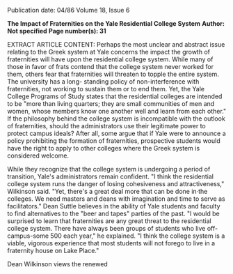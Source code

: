 Publication date: 04/86
Volume 18, Issue 6

**The Impact of Fraternities on the Yale Residential College System**
**Author: Not specified**
**Page number(s): 31**

EXTRACT ARTICLE CONTENT:
Perhaps the most unclear and 
abstract issue relating to the Greek 
system at Yale concerns the impact the 
growth of fraternities will have upon 
the residential college system. While 
many of those in favor of frats contend 
that the college system never worked 
for them, others fear that fraternities 
will threaten to topple the entire 
system. The university has a long-
standing policy of non-interference 
with 
fraternities, 
not working to 
sustain them or to end them. Yet, the 
Yale College Programs of Study states that 
the residential colleges are intended to 
be "more than living quarters; they are 
small communities of men and 
women, whose members know one 
another well and learn from each 
other." If the philosophy behind the 
college system is incompatible with the 
outlook of fraternities, should the 
administrators use their legitimate 
power to protect campus ideals? After 
all, some argue that if Yale were to 
announce a policy prohibiting the 
formation of fraternities, prospective 
students would have the right to apply 
to other colleges where the Greek 
system is considered welcome. 

While they recognize that the college 
system is undergoing a period of 
transition, Yale's administrators 
remain confident. 
"I think 
the 
residential college system runs the 
danger of losing cohesiveness and 
attractiveness," Wilkinson said. "Yet, 
there's a great deal more that can be 
done in·the colleges. We need masters 
and deans with imagination and time 
to serve as facilitators." Dean Suttle 
believes in the ability of Yale students 
and faculty to find alternatives to the 
"beer and tapes" parties of the past. "I 
would be surprised to learn that 
fraternities are any great threat to the 
residential college system. There have 
always been groups of students who 
live off-campus-some 500 each year," 
he explained. "I think the college 
system is a viable, vigorous experience 
that most students will not forego to 
live in a fraternity house on Lake 
Place." 

Dean Wilkinson views the renewed